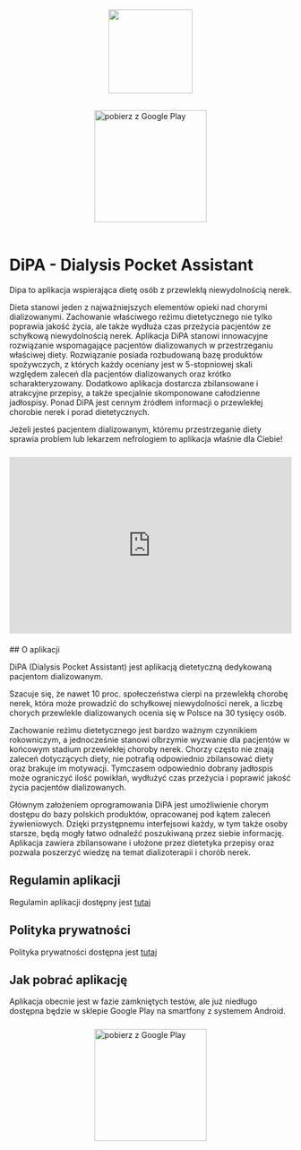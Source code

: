 <div style="display: flex; flex-wrap: wrap; align-content: center;"> 
	<img style="margin: 10px auto 20px; display: block;" src="https://maxiwoj.github.io/DiPA/assets/logo.png" width="150"/> 
</div>
<div style="display: flex; flex-wrap: wrap; align-content: center;">
	<a style="margin: 10px auto 20px; display: block;" href='https://play.google.com/store/apps/details?id=com.dipa.android&pcampaignid=pcampaignidMKT-Other-global-all-co-prtnr-py-PartBadge-Mar2515-1'>
		<img alt='pobierz z Google Play' src='https://play.google.com/intl/en_us/badges/static/images/badges/pl_badge_web_generic.png' width="200"/>
	</a>
</div>

# DiPA - Dialysis Pocket Assistant 

Dipa to aplikacja wspierająca dietę osób z przewlekłą niewydolnością nerek.

Dieta stanowi jeden z najważniejszych elementów opieki nad chorymi dializowanymi. Zachowanie właściwego reżimu dietetycznego nie tylko poprawia jakość życia, ale także wydłuża czas przeżycia pacjentów ze schyłkową niewydolnością nerek. Aplikacja DiPA stanowi innowacyjne rozwiązanie wspomagające pacjentów dializowanych w przestrzeganiu właściwej diety. Rozwiązanie posiada rozbudowaną bazę produktów spożywczych, z których każdy oceniany jest w 5-stopniowej skali względem zaleceń dla pacjentów dializowanych oraz krótko scharakteryzowany. Dodatkowo aplikacja dostarcza zbilansowane i atrakcyjne przepisy, a także specjalnie skomponowane całodzienne jadłospisy. Ponad DiPA jest cennym źródłem informacji o przewlekłej chorobie nerek i porad dietetycznych.

Jeżeli jesteś pacjentem dializowanym, któremu przestrzeganie diety sprawia problem lub lekarzem nefrologiem to aplikacja właśnie dla Ciebie!

<div style="display: flex; flex-wrap: wrap; align-content: center;">
	<iframe style="margin: 10px auto 20px; display: block;" width="560" height="315" src="https://www.youtube.com/embed/aIG3I3s-kII" title="YouTube video player" frameborder="0" allow="accelerometer; autoplay; clipboard-write; encrypted-media; gyroscope; picture-in-picture" allowfullscreen></iframe>
</div>
## O aplikacji

DiPA (Dialysis Pocket Assistant) jest aplikacją dietetyczną dedykowaną pacjentom dializowanym. 

Szacuje się, że nawet 10 proc. społeczeństwa cierpi na przewlekłą chorobę nerek, która może prowadzić do schyłkowej niewydolności nerek, a liczbę chorych przewlekle dializowanych ocenia się w Polsce na 30 tysięcy osób. 

Zachowanie reżimu dietetycznego jest bardzo ważnym czynnikiem rokowniczym, a jednocześnie stanowi olbrzymie wyzwanie dla pacjentów w końcowym stadium przewlekłej choroby nerek. Chorzy często nie znają zaleceń dotyczących diety, nie potrafią odpowiednio zbilansować diety oraz brakuje im motywacji. Tymczasem odpowiednio dobrany jadłospis może ograniczyć ilość powikłań, wydłużyć czas przeżycia i poprawić jakość życia pacjentów dializowanych.
 
Głównym założeniem oprogramowania DiPA jest umożliwienie chorym dostępu do bazy polskich produktów, opracowanej pod kątem zaleceń żywieniowych. Dzięki przystępnemu interfejsowi każdy, w tym także osoby starsze, będą mogły łatwo odnaleźć poszukiwaną przez siebie informację. Aplikacja zawiera zbilansowane i ułożone przez dietetyka przepisy oraz pozwala poszerzyć wiedzę na temat dializoterapii i chorób nerek.

## Regulamin aplikacji
Regulamin aplikacji dostępny jest [tutaj](https://www.dipa.pl/regulamin)

## Polityka prywatności
Polityka prywatności dostępna jest [tutaj](https://www.dipa.pl/privacy_policy)

## Jak pobrać aplikację
Aplikacja obecnie jest w fazie zamkniętych testów, ale już niedługo dostępna będzie w sklepie Google Play na smartfony z systemem Android.
<div style="display: flex; flex-wrap: wrap; align-content: center;">
	<a style="margin: 10px auto 20px; display: block;" href='https://play.google.com/store/apps/details?id=com.dipa.android&pcampaignid=pcampaignidMKT-Other-global-all-co-prtnr-py-PartBadge-Mar2515-1'>
		<img alt='pobierz z Google Play' src='https://play.google.com/intl/en_us/badges/static/images/badges/pl_badge_web_generic.png' width="200"/>
	</a>
</div>
